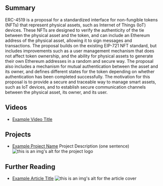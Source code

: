 ## Summary

ERC-4519 is a proposal for a standardized interface for non-fungible tokens (NFTs) that represent physical assets, such as Internet of Things (IoT) devices. These NFTs are designed to verify the authenticity of the tie between the physical asset and the token, and can include an Ethereum address of the physical asset, allowing it to sign messages and transactions. The proposal builds on the existing EIP-721 NFT standard, but includes improvements such as a user management mechanism that does not affect token ownership, and the ability for physical assets to generate their own Ethereum addresses in a random and secure way. The proposal also includes a mechanism for mutual authentication between the asset and its owner, and defines different states for the token depending on whether authentication has been completed successfully. The motivation for this proposal is to provide a secure and traceable way to manage smart assets, such as IoT devices, and to establish secure communication channels between the physical asset, its owner, and its user.

## Videos

- [Example Video Title](https://www.youtube.com/watch?v=TDGq4aeevgY)

## Projects

- [Example Project Name](https://xxxx.xxx/xxxxx) Project Description (one sentence) ![this is an img's alt for the project logo](https://xxxx.xxx/project-logo.xxx)

## Further Reading

- [Example Article Title](https://xxxx.xxx/xxxxx) ![this is an img's alt for the article cover](https://xxxx.xxx/article-cover.xxx)
